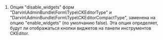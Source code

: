 1. Опция "disable_widgets" форм "Darvin\AdminBundle\Form\Type\CKEditorType" и "Darvin\AdminBundle\Form\Type\CKEditorCompactType",
 заменена на опцию "enable_widgets" (по умолчанию false). Эта опция определяет, будут ли отображаться кнопки виджетов на
 панели инструментов CKEditor.
